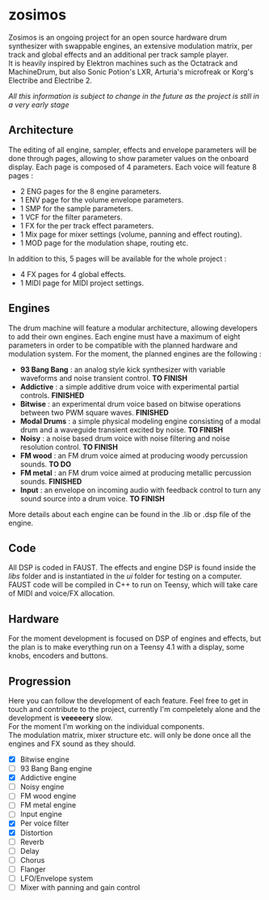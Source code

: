 # zosimos
Zosimos is an ongoing project for an open source hardware drum synthesizer with swappable engines, an extensive modulation matrix, per track and global effects and an additional per track sample player.  
It is heavily inspired by Elektron machines such as the Octatrack and MachineDrum, but also Sonic Potion's LXR, Arturia's microfreak or Korg's Electribe and Electribe 2.

*All this information is subject to change in the future as the project is still in a very early stage*  

## Architecture
The editing of all engine, sampler, effects and envelope parameters will be done through pages, allowing to show parameter values on the onboard display.
Each page is composed of 4 parameters.
Each voice will feature 8 pages :
- 2 ENG pages for the 8 engine parameters.
- 1 ENV page for the volume envelope parameters.
- 1 SMP for the sample parameters.
- 1 VCF for the filter parameters.
- 1 FX for the per track effect parameters.
- 1 Mix page for mixer settings (volume, panning and effect routing).
- 1 MOD page for the modulation shape, routing etc.

In addition to this, 5 pages will be available for the whole project :
- 4 FX pages for 4 global effects.
- 1 MIDI page for MIDI project settings.

## Engines

The drum machine will feature a modular architecture, allowing developers to add their own engines.
Each engine must have a maximum of eight parameters in order to be compatible with the planned hardware and modulation system.
For the moment, the planned engines are the following :
 - **93 Bang Bang** : an analog style kick synthesizer with variable waveforms and noise transient control. **TO FINISH**
 - **Addictive** : a simple additive drum voice with experimental partial controls. **FINISHED**
 - **Bitwise** : an experimental drum voice based on bitwise operations between two PWM square waves. **FINISHED**
 - **Modal Drums** : a simple physical modeling engine consisting of a modal drum and a waveguide transient excited by noise. **TO FINISH**
 - **Noisy** : a noise based drum voice with noise filtering and noise resolution control. **TO FINISH**
 - **FM wood** : an FM drum voice aimed at producing woody percussion sounds. **TO DO**
 - **FM metal** : an FM drum voice aimed at producing metallic percussion sounds. **FINISHED**
 - **Input** : an envelope on incoming audio with feedback control to turn any sound source into a drum voice. **TO FINISH**

More details about each engine can be found in the .lib or .dsp file of the engine.

## Code

All DSP is coded in FAUST. The effects and engine DSP is found inside the *libs* folder and is instantiated in the *ui* folder for testing on a computer.  
FAUST code will be compiled in C++ to run on Teensy, which will take care of MIDI and voice/FX allocation.

## Hardware

For the moment development is focused on DSP of engines and effects, but the plan is to make everything run on a Teensy 4.1 with a display, some knobs, encoders and buttons.

## Progression

Here you can follow the development of each feature. Feel free to get in touch and contribute to the project, currently I'm compeletely alone and the development is **veeeeery** slow.  
For the moment I'm working on the individual components.  
The modulation matrix, mixer structure etc. will only be done once all the engines and FX sound as they should.

- [x] Bitwise engine
- [ ] 93 Bang Bang engine
- [x] Addictive engine
- [ ] Noisy engine
- [ ] FM wood engine
- [ ] FM metal engine
- [ ] Input engine
- [x] Per voice filter
- [x] Distortion
- [ ] Reverb
- [ ] Delay
- [ ] Chorus
- [ ] Flanger
- [ ] LFO/Envelope system
- [ ] Mixer with panning and gain control
